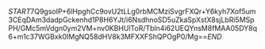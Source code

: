 $START$7Q9gsoIP+6lHpghCc9ovU2tLLg0rbMCMziSvgrFXQr+Y6kyh7Xof5um3CEqDAm3dadpGckenhd1P8H6YJt/i6NsdhnoSD5uZkaSpXstX8sjLbRi5MSpPH/GMc5mVdgn0ym2VM+nv0KBHUlToR/Tbln4i62UEQYnsM8fMAA05DY8q6+m1c37WGBxk0IMgNQ58dHV8k3MFXXFShQPOgP0/Mg==$END$